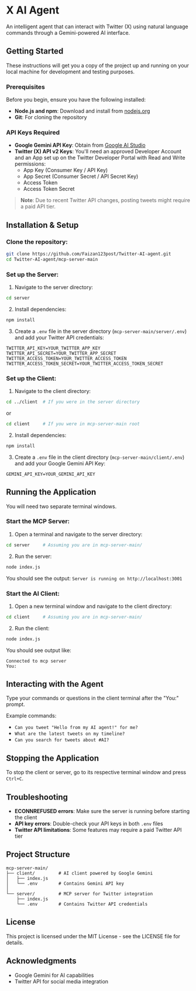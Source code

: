 # X AI Agent

An intelligent agent that can interact with Twitter (X) using natural language commands through a Gemini-powered AI interface.

## Getting Started

These instructions will get you a copy of the project up and running on your local machine for development and testing purposes.

### Prerequisites

Before you begin, ensure you have the following installed:

- **Node.js and npm**: Download and install from [nodejs.org](https://nodejs.org)
- **Git**: For cloning the repository

### API Keys Required

- **Google Gemini API Key**: Obtain from [Google AI Studio](https://ai.google.dev/)
- **Twitter (X) API v2 Keys**: You'll need an approved Developer Account and an App set up on the Twitter Developer Portal with Read and Write permissions:
  - App Key (Consumer Key / API Key)
  - App Secret (Consumer Secret / API Secret Key)
  - Access Token
  - Access Token Secret

> **Note**: Due to recent Twitter API changes, posting tweets might require a paid API tier.

## Installation & Setup

### Clone the repository:

```bash
git clone https://github.com/Faizan123post/Twitter-AI-agent.git
cd Twitter-AI-agent/mcp-server-main
```

### Set up the Server:

1. Navigate to the server directory:
```bash
cd server
```

2. Install dependencies:
```bash
npm install
```

3. Create a `.env` file in the server directory (`mcp-server-main/server/.env`) and add your Twitter API credentials:
```
TWITTER_API_KEY=YOUR_TWITTER_APP_KEY
TWITTER_API_SECRET=YOUR_TWITTER_APP_SECRET
TWITTER_ACCESS_TOKEN=YOUR_TWITTER_ACCESS_TOKEN
TWITTER_ACCESS_TOKEN_SECRET=YOUR_TWITTER_ACCESS_TOKEN_SECRET
```

### Set up the Client:

1. Navigate to the client directory:
```bash
cd ../client  # If you were in the server directory
```
or
```bash
cd client     # If you were in mcp-server-main root
```

2. Install dependencies:
```bash
npm install
```

3. Create a `.env` file in the client directory (`mcp-server-main/client/.env`) and add your Google Gemini API Key:
```
GEMINI_API_KEY=YOUR_GEMINI_API_KEY
```

## Running the Application

You will need two separate terminal windows.

### Start the MCP Server:

1. Open a terminal and navigate to the server directory:
```bash
cd server     # Assuming you are in mcp-server-main/
```

2. Run the server:
```bash
node index.js
```

You should see the output: `Server is running on http://localhost:3001`

### Start the AI Client:

1. Open a new terminal window and navigate to the client directory:
```bash
cd client     # Assuming you are in mcp-server-main/
```

2. Run the client:
```bash
node index.js
```

You should see output like:
```
Connected to mcp server
You:
```

## Interacting with the Agent

Type your commands or questions in the client terminal after the "You:" prompt.

Example commands:
- `Can you tweet "Hello from my AI agent!" for me?`
- `What are the latest tweets on my timeline?`
- `Can you search for tweets about #AI?`

## Stopping the Application

To stop the client or server, go to its respective terminal window and press `Ctrl+C`.

## Troubleshooting

- **ECONNREFUSED errors**: Make sure the server is running before starting the client
- **API key errors**: Double-check your API keys in both `.env` files
- **Twitter API limitations**: Some features may require a paid Twitter API tier

## Project Structure

```
mcp-server-main/
├── client/         # AI client powered by Google Gemini
│   ├── index.js
│   └── .env        # Contains Gemini API key
│
└── server/         # MCP server for Twitter integration
    ├── index.js
    └── .env        # Contains Twitter API credentials
```

## License

This project is licensed under the MIT License - see the LICENSE file for details.

## Acknowledgments

* Google Gemini for AI capabilities
* Twitter API for social media integration
